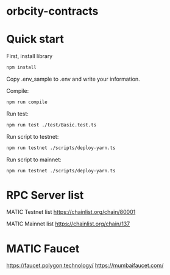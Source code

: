 # orbcity-contracts

# Quick start

First, install library

```sh
npm install
```

Copy .env_sample to .env and write your information.

Compile:

```sh
npm run compile
```

Run test:

```sh
npm run test ./test/Basic.test.ts
```

Run script to testnet:

```sh
npm run testnet ./scripts/deploy-yarn.ts
```

Run script to mainnet:

```sh
npm run testnet ./scripts/deploy-yarn.ts
```

# RPC Server list

MATIC Testnet list
https://chainlist.org/chain/80001

MATIC Mainnet list
https://chainlist.org/chain/137

# MATIC Faucet

https://faucet.polygon.technology/
https://mumbaifaucet.com/
